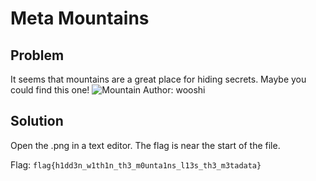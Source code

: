 # Meta Mountains
## Problem
It seems that mountains are a great place for hiding secrets. Maybe you could find this one!
![Mountain](./images/mountains_hsctf.png)
Author: wooshi

## Solution
Open the .png in a text editor. The flag is near the start of the file.

Flag: `flag{h1dd3n_w1th1n_th3_m0unta1ns_l13s_th3_m3tadata}`